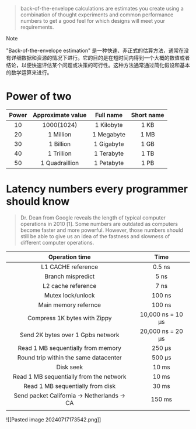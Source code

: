 
> back-of-the-envelope calculations are estimates you create using a combination of thought experiments and common performance numbers to get a good feel for which designs will meet your requirements.

> [!NOTE]
> "Back-of-the-envelope estimation" 是一种快速、非正式的估算方法，通常在没有详细数据和资源的情况下进行。它的目的是在短时间内得到一个大概的数值或者结论，以便快速评估某个问题或决策的可行性。这种方法通常通过简化假设和基本的数学运算来进行。


# Power of two

| Power | Approximate value | Full name  | Short name |
| :---: | :---------------: | :--------: | :--------: |
|  10   |    1000(1024)     | 1 Kilobyte |    1 KB    |
|  20   |     1 Million     | 1 Megabyte |    1 MB    |
|  30   |     1 Billion     | 1 Gigabyte |    1 GB    |
|  40   |    1 Trillion     | 1 Terabyte |    1 TB    |
|  50   |  1 Quadraillion   | 1 Petabyte |    1 PB    |


# Latency numbers every programmer should know


> Dr. Dean from Google reveals the length of typical computer operations in 2010 [1]. Some numbers are outdated as computers become faster and more powerful. However, those numbers should still be able to give us an idea of the fastness and slowness of different computer operations.


|               Operation time                |       Time        |
| :-----------------------------------------: | :---------------: |
|             L1 CACHE reference              |      0.5 ns       |
|              Branch mispredict              |       5 ns        |
|             L2 cache reference              |       7 ns        |
|              Mutex lock/unlock              |      100 ns       |
|            Main memory refernce             |      100 ns       |
|        Compress 1K bytes with Zippy         | 10,000 ns = 10 µs |
|      Send 2K bytes over 1 Gpbs network      | 20,000 ns = 20 µs |
|     Read 1 MB sequentially from memory      |      250 µs       |
|    Round trip within the same datacenter    |      500 µs       |
|                  Disk seek                  |       10 ms       |
|   Read 1 MB sequentially from the network   |       10 ms       |
|      Read 1 MB sequentially from disk       |       30 ms       |
| Send packet California -> Netherlands -> CA |      150 ms       |
|                                             |                   |

![[Pasted image 20240717173542.png]]

